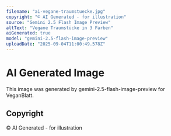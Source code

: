 ```yaml
---
filename: "ai-vegane-traumstuecke.jpg"
copyright: "© AI Generated - for illustration"
source: "Gemini 2.5 Flash Image Preview"
altText: "Vegane Traumstücke in 3 Farben"
aiGenerated: true
model: "gemini-2.5-flash-image-preview"
uploadDate: "2025-09-04T11:00:49.578Z"
---
```


# AI Generated Image

This image was generated by gemini-2.5-flash-image-preview for VeganBlatt.

## Copyright
© AI Generated - for illustration
